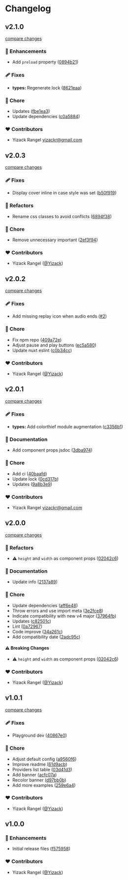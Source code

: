 # Changelog


## v2.1.0

[compare changes](https://github.com/Yizack/nuxt-musicfyplayer/compare/v2.0.3...v2.1.0)

### 🚀 Enhancements

- Add `preload` property ([0894b21](https://github.com/Yizack/nuxt-musicfyplayer/commit/0894b21))

### 🩹 Fixes

- **types:** Regenerate lock ([8621eaa](https://github.com/Yizack/nuxt-musicfyplayer/commit/8621eaa))

### 🏡 Chore

- Updates ([fbe1ea3](https://github.com/Yizack/nuxt-musicfyplayer/commit/fbe1ea3))
- Update dependencies ([c0a5884](https://github.com/Yizack/nuxt-musicfyplayer/commit/c0a5884))

### ❤️ Contributors

- Yizack Rangel <yizackr@gmail.com>

## v2.0.3

[compare changes](https://github.com/Yizack/nuxt-musicfyplayer/compare/v2.0.2...v2.0.3)

### 🩹 Fixes

- Display cover inline in case style was set ([b50f919](https://github.com/Yizack/nuxt-musicfyplayer/commit/b50f919))

### 💅 Refactors

- Rename css classes to avoid conflicts ([6894f38](https://github.com/Yizack/nuxt-musicfyplayer/commit/6894f38))

### 🏡 Chore

- Remove unnecessary important ([2ef3f94](https://github.com/Yizack/nuxt-musicfyplayer/commit/2ef3f94))

### ❤️ Contributors

- Yizack Rangel ([@Yizack](http://github.com/Yizack))

## v2.0.2

[compare changes](https://github.com/Yizack/nuxt-musicfyplayer/compare/v2.0.1...v2.0.2)

### 🩹 Fixes

- Add missing replay icon when audio ends ([#2](https://github.com/Yizack/nuxt-musicfyplayer/pull/2))

### 🏡 Chore

- Fix npm repo ([409a72e](https://github.com/Yizack/nuxt-musicfyplayer/commit/409a72e))
- Adjust pause and play buttons ([ec5a580](https://github.com/Yizack/nuxt-musicfyplayer/commit/ec5a580))
- Update nuxt eslint ([c0b34cc](https://github.com/Yizack/nuxt-musicfyplayer/commit/c0b34cc))

### ❤️ Contributors

- Yizack Rangel ([@Yizack](http://github.com/Yizack))

## v2.0.1

[compare changes](https://github.com/Yizack/nuxt-musicfyplayer/compare/v2.0.0...v2.0.1)

### 🩹 Fixes

- **types:** Add colorthief module augmentation ([c3356b1](https://github.com/Yizack/nuxt-musicfyplayer/commit/c3356b1))

### 📖 Documentation

- Add component props jsdoc ([3dba974](https://github.com/Yizack/nuxt-musicfyplayer/commit/3dba974))

### 🏡 Chore

- Add ci ([40baafd](https://github.com/Yizack/nuxt-musicfyplayer/commit/40baafd))
- Update lock ([0cd317b](https://github.com/Yizack/nuxt-musicfyplayer/commit/0cd317b))
- Updates ([9a8b3e9](https://github.com/Yizack/nuxt-musicfyplayer/commit/9a8b3e9))

### ❤️ Contributors

- Yizack Rangel <yizackr@gmail.com>

## v2.0.0

[compare changes](https://github.com/Yizack/nuxt-musicfyplayer/compare/v1.0.1...v2.0.0)

### 💅 Refactors

- ⚠️  `height` and `width` as component props ([02042c6](https://github.com/Yizack/nuxt-musicfyplayer/commit/02042c6))

### 📖 Documentation

- Update info ([2137a89](https://github.com/Yizack/nuxt-musicfyplayer/commit/2137a89))

### 🏡 Chore

- Update dependencies ([aff6e48](https://github.com/Yizack/nuxt-musicfyplayer/commit/aff6e48))
- Throw errors and use import meta ([3e2fce8](https://github.com/Yizack/nuxt-musicfyplayer/commit/3e2fce8))
- Indicate compatibility with new v4 major ([37964fb](https://github.com/Yizack/nuxt-musicfyplayer/commit/37964fb))
- Updates ([c82501c](https://github.com/Yizack/nuxt-musicfyplayer/commit/c82501c))
- Lint ([0a72967](https://github.com/Yizack/nuxt-musicfyplayer/commit/0a72967))
- Code improve ([34a261c](https://github.com/Yizack/nuxt-musicfyplayer/commit/34a261c))
- Add compatibility date ([2adc95c](https://github.com/Yizack/nuxt-musicfyplayer/commit/2adc95c))

#### ⚠️ Breaking Changes

- ⚠️  `height` and `width` as component props ([02042c6](https://github.com/Yizack/nuxt-musicfyplayer/commit/02042c6))

### ❤️ Contributors

- Yizack Rangel ([@Yizack](http://github.com/Yizack))

## v1.0.1

[compare changes](https://github.com/Yizack/nuxt-musicfyplayer/compare/v1.0.0...v1.0.1)

### 🩹 Fixes

- Playground dev ([40867e0](https://github.com/Yizack/nuxt-musicfyplayer/commit/40867e0))

### 🏡 Chore

- Adjust default config ([a9560f6](https://github.com/Yizack/nuxt-musicfyplayer/commit/a9560f6))
- Improve readme ([61d9acb](https://github.com/Yizack/nuxt-musicfyplayer/commit/61d9acb))
- Providers list table ([03d41d3](https://github.com/Yizack/nuxt-musicfyplayer/commit/03d41d3))
- Add banner ([acfc07a](https://github.com/Yizack/nuxt-musicfyplayer/commit/acfc07a))
- Recolor banner ([d97bb0b](https://github.com/Yizack/nuxt-musicfyplayer/commit/d97bb0b))
- Add more examples ([259e6a4](https://github.com/Yizack/nuxt-musicfyplayer/commit/259e6a4))

### ❤️ Contributors

- Yizack Rangel ([@Yizack](http://github.com/Yizack))

## v1.0.0


### 🚀 Enhancements

- Initial release files ([f575958](https://github.com/Yizack/nuxt-musicfyplayer/commit/f575958))

### ❤️ Contributors

- Yizack Rangel ([@Yizack](http://github.com/Yizack))

